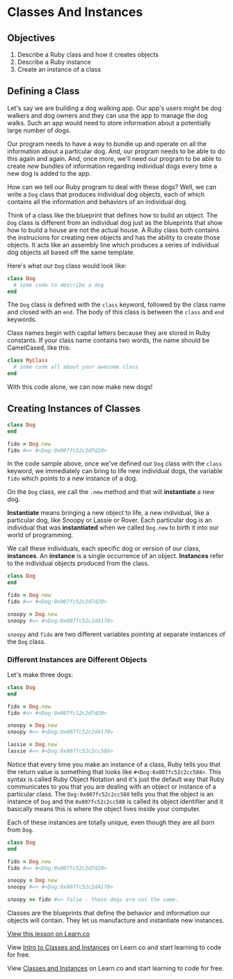 # Classes And Instances

## Objectives

1. Describe a Ruby class and how it creates objects
2. Describe a Ruby instance 
3. Create an instance of a class

## Defining a Class

Let's say we are building a dog walking app. Our app's users might be dog walkers and dog owners and they can use the app to manage the dog walks. Such an app would need to store information about a potentially large number of dogs.

Our program needs to have a way to bundle up and operate on all the information about a particular dog. And, our program needs to be able to do this again and again. And, once more, we'll need our program to be able to create *new* bundles of information regarding individual dogs every time a new dog is added to the app.

How can we tell our Ruby program to deal with these dogs? Well, we can write a `Dog` class that produces individual dog objects, each of which contains all the information and behaviors of an individual dog.

Think of a class like the blueprint that defines how to build an object.  The `Dog` class is different from an individual dog just as the blueprints that show how to build a house are not the actual house. A Ruby class both contains the instrucions for creating new objects and has the ability to create those objects. It acts like an assembly line which produces a series of individual dog objects all based off the same template. 

Here's what our `Dog` class would look like:

```ruby
class Dog
  # some code to describe a dog
end
```

The `Dog` class is defined with the `class` keyword, followed by the class name and closed with an `end`. The body of this class is between the `class` and `end` keywords.  

Class names begin with capital letters because they are stored in Ruby constants. If your class name contains two words, the name should be CamelCased, like this:

```ruby
class MyClass
  # some code all about your awesome class
end
```

With this code alone, we can now make new dogs!

## Creating Instances of Classes

```ruby
class Dog
end

fido = Dog.new
fido #=> #<Dog:0x007fc52c2d7d20>
```

In the code sample above, once we've defined our `Dog` class with the `class` keyword, we immediately can bring to life new individual dogs, the variable `fido` which points to a new instance of a dog.

On the `Dog` class, we call the `.new` method and that will **instantiate** a new dog.

**Instantiate** means bringing a new object to life, a new individual, like a particular dog, like Snoopy or Lassie or Rover. Each particular dog is an individual that was **instantiated** when we called `Dog.new` to birth it into our world of programming.

We call these individuals, each specific dog or version of our class, **instances**. An **instance** is a single occurrence of an object. **Instances** refer to the individual objects produced from the class.

```ruby
class Dog
end

fido = Dog.new
fido #=> #<Dog:0x007fc52c2d7d20>

snoopy = Dog.new
snoopy #=> #<Dog:0x007fc52c2d4170>
```

`snoopy` and `fido` are two different variables pointing at separate instances of the `Dog` class.

### Different Instances are Different Objects

Let's make three dogs:

```ruby
class Dog
end

fido = Dog.new
fido #=> #<Dog:0x007fc52c2d7d20>

snoopy = Dog.new
snoopy #=> #<Dog:0x007fc52c2d4170>

lassie = Dog.new
lassie #=> #<Dog:0x007fc52c2cc588>
```

Notice that every time you make an instance of a class, Ruby tells you that the return value is something that looks like `#<Dog:0x007fc52c2cc588>`. This syntax is called Ruby Object Notation and it's just the default way that Ruby communicates to you that you are dealing with an object or instance of a particular class. The `Dog:0x007fc52c2cc588` tells you that the object is an instance of `Dog` and the `0x007fc52c2cc588` is called its object identifier and it basically means this is where the object lives inside your computer.

Each of these instances are totally unique, even though they are all born from `Dog`.

```ruby
class Dog
end

fido = Dog.new
fido #=> #<Dog:0x007fc52c2d7d20>

snoopy = Dog.new
snoopy #=> #<Dog:0x007fc52c2d4170>

snoopy == fido #=> false - these dogs are not the same.
```

Classes are the blueprints that define the behavior and information our objects will contain. They let us manufacture and instantiate new instances.

<a href='https://learn.co/lessons/ruby-intro-to-classes-and-instances' data-visibility='hidden'>View this lesson on Learn.co</a>

<p data-visibility='hidden'>View <a href='https://learn.co/lessons/ruby-intro-to-classes-and-instances'>Intro to Classes and Instances</a> on Learn.co and start learning to code for free.</p>

<p class='util--hide'>View <a href='https://learn.co/lessons/ruby-intro-to-classes-and-instances'>Classes and Instances</a> on Learn.co and start learning to code for free.</p>

